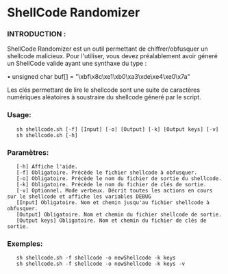 # ShellCode Randomizer

### INTRODUCTION :
ShellCode Randomizer est un outil permettant de chiffrer/obfusquer un shellcode malicieux.
Pour l'utiliser, vous devez préalablement avoir géneré un ShellCode valide ayant une synthaxe du type :
  
• unsigned char buf[] = 
  "\xbf\x8c\xe1\xb0\xa3\xde\xe4\xe0\x7a"
  
Les clés permettant de lire le shellcode sont une suite de caractères numériques aléatoires à soustraire du shellcode géneré par le script.
    
### Usage:
       sh shellcode.sh [-f] [Input] [-o] [Output] [-k] [Output keys] [-v]
       sh shellcode.sh [-h]

### Paramètres:
       [-h] Affiche l'aide.
       [-f] Obligatoire. Précède le fichier shellcode à obfusquer.
       [-o] Obligatoire. Précède le nom du fichier de sortie du shellcode.
       [-k] Obligatoire. Précède le nom du fichier de clés de sortie.
       [-v] Optionnel. Mode verbeux. Décrit toutes les actions en cours sur le shellcode et affiche les variables DEBUG
       [Input] Obligatoire. Nom et chemin jusqu'au fichier shellcode à obfusquer.
       [Output] Obligatoire. Nom et chemin du fichier shellcode de sortie.
       [Output keys] Obligatoire. Nom et chemin du fichier de clés de sortie.

### Exemples:
       sh shellcode.sh -f shellcode -o newShellcode -k keys
       sh shellcode.sh -f shellcode -o newShellcode -k keys -v
